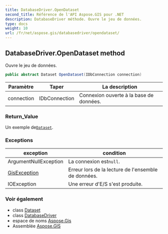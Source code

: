 ```yaml
---
title: DatabaseDriver.OpenDataset
second_title: Référence de l'API Aspose.GIS pour .NET
description: DatabaseDriver méthode. Ouvre le jeu de données.
type: docs
weight: 10
url: /fr/net/aspose.gis/databasedriver/opendataset/
---
```

## DatabaseDriver.OpenDataset method

Ouvre le jeu de données.

```csharp
public abstract Dataset OpenDataset(IDbConnection connection)
```

| Paramètre | Taper | La description |
| --- | --- | --- |
| connection | IDbConnection | Connexion ouverte à la base de données. |

### Return_Value

Un exemple de[`Dataset`](../../dataset/).

### Exceptions

| exception | condition |
| --- | --- |
| ArgumentNullException | La connexion est`null`. |
| [GisException](../../gisexception/) | Erreur lors de la lecture de l'ensemble de données. |
| IOException | Une erreur d'E/S s'est produite. |

### Voir également

* class [Dataset](../../dataset/)
* class [DatabaseDriver](../)
* espace de noms [Aspose.Gis](../../databasedriver/)
* Assemblée [Aspose.GIS](../../../)



